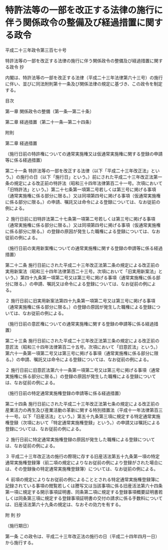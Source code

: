 # 特許法等の一部を改正する法律の施行に伴う関係政令の整備及び経過措置に関する政令

平成二十三年政令第三百七十号

特許法等の一部を改正する法律の施行に伴う関係政令の整備及び経過措置に関する政令 抄

内閣は、特許法等の一部を改正する法律（平成二十三年法律第六十三号）の施行に伴い、並びに同法附則第十一条及び関係法律の規定に基づき、この政令を制定する。

目次

第一章 関係政令の整備（第一条―第二十条）

第二章 経過措置（第二十一条―第二十四条）

附則

第二章 経過措置

（施行日前の特許権についての通常実施権又は仮通常実施権に関する登録の申請等に係る経過措置）

第二十一条 特許法等の一部を改正する法律（以下「平成二十三年改正法」という。）の施行の日（以下「施行日」という。）前にされた平成二十三年改正法第一条の規定による改正前の特許法（昭和三十四年法律第百二十一号。次項において「旧特許法」という。）第二十七条第一項第二号若しくは第三号に掲げる事項（通常実施権に係る部分に限る。）又は同項第四号に掲げる事項（仮通常実施権に係る部分に限る。）の申請、嘱託又は命令による登録については、なお従前の例による。

２ 施行日前に旧特許法第二十七条第一項第二号若しくは第三号に掲げる事項（通常実施権に係る部分に限る。）又は同項第四号に掲げる事項（仮通常実施権に係る部分に限る。）の登録の原因が発生した職権による登録については、なお従前の例による。

（施行日前の実用新案権についての通常実施権に関する登録の申請等に係る経過措置）

第二十二条 施行日前にされた平成二十三年改正法第二条の規定による改正前の実用新案法（昭和三十四年法律第百二十三号。次項において「旧実用新案法」という。）第四十九条第一項第二号又は第三号に掲げる事項（通常実施権に係る部分に限る。）の申請、嘱託又は命令による登録については、なお従前の例による。

２ 施行日前に旧実用新案法第四十九条第一項第二号又は第三号に掲げる事項（通常実施権に係る部分に限る。）の登録の原因が発生した職権による登録については、なお従前の例による。

（施行日前の意匠権についての通常実施権に関する登録の申請等に係る経過措置）

第二十三条 施行日前にされた平成二十三年改正法第三条の規定による改正前の意匠法（昭和三十四年法律第百二十五号。次項において「旧意匠法」という。）第六十一条第一項第二号又は第三号に掲げる事項（通常実施権に係る部分に限る。）の申請、嘱託又は命令による登録については、なお従前の例による。

２ 施行日前に旧意匠法第六十一条第一項第二号又は第三号に掲げる事項（通常実施権に係る部分に限る。）の登録の原因が発生した職権による登録については、なお従前の例による。

（施行日前の特定通常実施権登録の申請等に係る経過措置）

第二十四条 施行日前にされた平成二十三年改正法第七条の規定による改正前の産業活力の再生及び産業活動の革新に関する特別措置法（平成十一年法律第百三十一号。以下「旧産活法」という。）第五十九条第三項に規定する特定通常実施権登録（次項において「特定通常実施権登録」という。）の申請又は嘱託による登録については、なお従前の例による。

２ 施行日前に特定通常実施権登録の原因が発生した職権による登録については、なお従前の例による。

３ 平成二十三年改正法の施行の際現に存する旧産活法第五十九条第一項の特定通常実施権登録簿（前二項の規定によりなお従前の例により登録がされた場合には、その登録後の特定通常実施権登録簿）については、なお従前の例による。

４ 前項の規定によりなお従前の例によることとされる特定通常実施権登録簿に記録されている事項の閲覧若しくは謄写又は当該事項に係る旧産活法第六十四条第一項に規定する開示事項証明書、同条第二項に規定する登録事項概要証明書若しくは同条第三項に規定する登録事項証明書の交付の請求に係る手数料については、旧産活法第六十九条の規定は、なおその効力を有する。

附 則 抄

（施行期日）

第一条 この政令は、平成二十三年改正法の施行の日（平成二十四年四月一日）から施行する。
